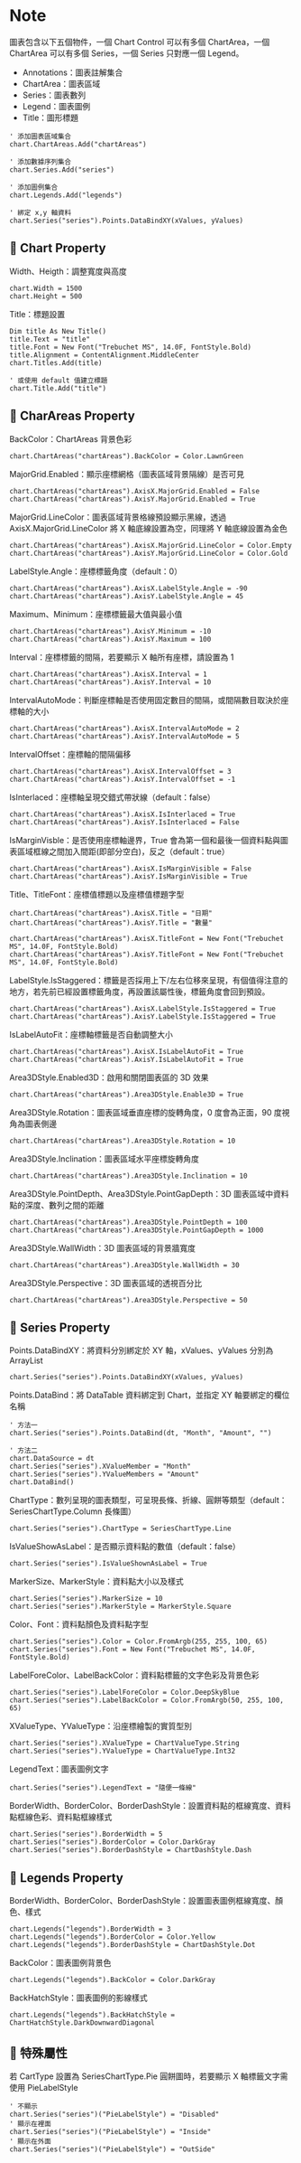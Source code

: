 # Note
圖表包含以下五個物件，一個 Chart Control 可以有多個 ChartArea，一個 ChartArea 可以有多個 Series，一個 Series 只對應一個 Legend。
- Annotations：圖表註解集合
- ChartArea：圖表區域
- Series：圖表數列
- Legend：圖表圖例
- Title：圖形標題

```VB
' 添加圖表區域集合
chart.ChartAreas.Add("chartAreas")

' 添加數據序列集合
chart.Series.Add("series")

' 添加圖例集合
chart.Legends.Add("legends")

' 綁定 x,y 軸資料
chart.Series("series").Points.DataBindXY(xValues, yValues)
```
## :cactus: Chart Property
Width、Heigth：調整寬度與高度
``` VB
chart.Width = 1500
chart.Height = 500
```

Title：標題設置
```VB
Dim title As New Title()
title.Text = "title"
title.Font = New Font("Trebuchet MS", 14.0F, FontStyle.Bold)
title.Alignment = ContentAlignment.MiddleCenter
chart.Titles.Add(title)

' 或使用 default 值建立標題
chart.Title.Add("title")
```

## :cactus: CharAreas Property

BackColor：ChartAreas 背景色彩
```VB
chart.ChartAreas("chartAreas").BackColor = Color.LawnGreen
```

MajorGrid.Enabled：顯示座標網格（圖表區域背景隔線）是否可見
```VB
chart.ChartAreas("chartAreas").AxisX.MajorGrid.Enabled = False
chart.ChartAreas("chartAreas").AxisY.MajorGrid.Enabled = True
```

MajorGrid.LineColor：圖表區域背景格線預設顯示黑線，透過 AxisX.MajorGrid.LineColor 將 X 軸底線設置為空，同理將 Y 軸底線設置為金色
```VB
chart.ChartAreas("chartAreas").AxisX.MajorGrid.LineColor = Color.Empty
chart.ChartAreas("chartAreas").AxisY.MajorGrid.LineColor = Color.Gold
```

LabelStyle.Angle：座標標籤角度（default：0）
```VB
chart.ChartAreas("chartAreas").AxisX.LabelStyle.Angle = -90
chart.ChartAreas("chartAreas").AxisY.LabelStyle.Angle = 45
```

Maximum、Minimum：座標標籤最大值與最小值
```VB
chart.ChartAreas("chartAreas").AxisY.Minimum = -10
chart.ChartAreas("chartAreas").AxisY.Maximum = 100
```

Interval：座標標籤的間隔，若要顯示 X 軸所有座標，請設置為 1
```VB
chart.ChartAreas("chartAreas").AxisX.Interval = 1
chart.ChartAreas("chartAreas").AxisY.Interval = 10
```

IntervalAutoMode：判斷座標軸是否使用固定數目的間隔，或間隔數目取決於座標軸的大小
```VB
chart.ChartAreas("chartAreas").AxisX.IntervalAutoMode = 2
chart.ChartAreas("chartAreas").AxisY.IntervalAutoMode = 5
```

IntervalOffset：座標軸的間隔偏移
```VB
chart.ChartAreas("chartAreas").AxisX.IntervalOffset = 3
chart.ChartAreas("chartAreas").AxisY.IntervalOffset = -1
```

IsInterlaced：座標軸呈現交錯式帶狀線（default：false）
```VB
chart.ChartAreas("chartAreas").AxisX.IsInterlaced = True
chart.ChartAreas("chartAreas").AxisY.IsInterlaced = False
```

IsMarginVisble：是否使用座標軸邊界，True 會為第一個和最後一個資料點與圖表區域框線之間加入間距(即部分空白)，反之（default：true）
```VB
chart.ChartAreas("chartAreas").AxisX.IsMarginVisible = False
chart.ChartAreas("chartAreas").AxisY.IsMarginVisible = True
```

Title、TitleFont：座標值標題以及座標值標題字型
```VB
chart.ChartAreas("chartAreas").AxisX.Title = "日期"
chart.ChartAreas("chartAreas").AxisY.Title = "數量"

chart.ChartAreas("chartAreas").AxisX.TitleFont = New Font("Trebuchet MS", 14.0F, FontStyle.Bold)
chart.ChartAreas("chartAreas").AxisY.TitleFont = New Font("Trebuchet MS", 14.0F, FontStyle.Bold)
```

LabelStyle.IsStaggered：標籤是否採用上下/左右位移來呈現，有個值得注意的地方，若先前已經設置標籤角度，再設置該屬性後，標籤角度會回到預設。
```VB
chart.ChartAreas("chartAreas").AxisX.LabelStyle.IsStaggered = True
chart.ChartAreas("chartAreas").AxisY.LabelStyle.IsStaggered = True
```

IsLabelAutoFit：座標軸標籤是否自動調整大小
```VB
chart.ChartAreas("chartAreas").AxisX.IsLabelAutoFit = True
chart.ChartAreas("chartAreas").AxisY.IsLabelAutoFit = True
```

Area3DStyle.Enabled3D：啟用和關閉圖表區的 3D 效果
```VB
chart.ChartAreas("chartAreas").Area3DStyle.Enable3D = True
```

Area3DStyle.Rotation：圖表區域垂直座標的旋轉角度，0 度會為正面，90 度視角為圖表側邊
```VB
chart.ChartAreas("chartAreas").Area3DStyle.Rotation = 10
```

Area3DStyle.Inclination：圖表區域水平座標旋轉角度
```VB
chart.ChartAreas("chartAreas").Area3DStyle.Inclination = 10
```

Area3DStyle.PointDepth、Area3DStyle.PointGapDepth：3D 圖表區域中資料點的深度、數列之間的距離
```VB
chart.ChartAreas("chartAreas").Area3DStyle.PointDepth = 100
chart.ChartAreas("chartAreas").Area3DStyle.PointGapDepth = 1000
```

Area3DStyle.WallWidth：3D 圖表區域的背景牆寬度
```VB
chart.ChartAreas("chartAreas").Area3DStyle.WallWidth = 30
```

Area3DStyle.Perspective：3D 圖表區域的透視百分比
```VB
chart.ChartAreas("chartAreas").Area3DStyle.Perspective = 50
```

## :cactus: Series Property
Points.DataBindXY：將資料分別綁定於 XY 軸，xValues、yValues 分別為 ArrayList
```VB
chart.Series("series").Points.DataBindXY(xValues, yValues)
```

Points.DataBind：將 DataTable 資料綁定到 Chart，並指定 XY 軸要綁定的欄位名稱
```VB
' 方法一
chart.Series("series").Points.DataBind(dt, "Month", "Amount", "")

' 方法二
chart.DataSource = dt
chart.Series("series").XValueMember = "Month"
chart.Series("series").YValueMembers = "Amount"
chart.DataBind()
```

ChartType：數列呈現的圖表類型，可呈現長條、折線、圓餅等類型（default：SeriesChartType.Column 長條圖）
```VB
chart.Series("series").ChartType = SeriesChartType.Line
```

IsValueShowAsLabel：是否顯示資料點的數值（default：false）
```VB
chart.Series("series").IsValueShownAsLabel = True
```

MarkerSize、MarkerStyle：資料點大小以及樣式
```VB
chart.Series("series").MarkerSize = 10
chart.Series("series").MarkerStyle = MarkerStyle.Square
```

Color、Font：資料點顏色及資料點字型
```VB
chart.Series("series").Color = Color.FromArgb(255, 255, 100, 65)
chart.Series("series").Font = New Font("Trebuchet MS", 14.0F, FontStyle.Bold)
```

LabelForeColor、LabelBackColor：資料點標籤的文字色彩及背景色彩
```VB
chart.Series("series").LabelForeColor = Color.DeepSkyBlue
chart.Series("series").LabelBackColor = Color.FromArgb(50, 255, 100, 65)
```

XValueType、YValueType：沿座標繪製的實質型別
```VB
chart.Series("series").XValueType = ChartValueType.String
chart.Series("series").YValueType = ChartValueType.Int32
```

LegendText：圖表圖例文字
```VB
chart.Series("series").LegendText = "隨便一條線"
```

BorderWidth、BorderColor、BorderDashStyle：設置資料點的框線寬度、資料點框線色彩、資料點框線樣式
```VB
chart.Series("series").BorderWidth = 5
chart.Series("series").BorderColor = Color.DarkGray
chart.Series("series").BorderDashStyle = ChartDashStyle.Dash
```

## :cactus: Legends Property

BorderWidth、BorderColor、BorderDashStyle：設置圖表圖例框線寬度、顏色、樣式
```VB
chart.Legends("legends").BorderWidth = 3
chart.Legends("legends").BorderColor = Color.Yellow
chart.Legends("legends").BorderDashStyle = ChartDashStyle.Dot
```

BackColor：圖表圖例背景色
```VB
chart.Legends("legends").BackColor = Color.DarkGray
```

BackHatchStyle：圖表圖例的影線樣式
```VB
chart.Legends("legends").BackHatchStyle = ChartHatchStyle.DarkDownwardDiagonal
```

## :cactus: 特殊屬性
若 CartType 設置為 SeriesChartType.Pie 圓餅圖時，若要顯示 X 軸標籤文字需使用 PieLabelStyle

```VB
' 不顯示
chart.Series("series")("PieLabelStyle") = "Disabled"
' 顯示在裡面
chart.Series("series")("PieLabelStyle") = "Inside"
' 顯示在外面
chart.Series("series")("PieLabelStyle") = "OutSide"
```
